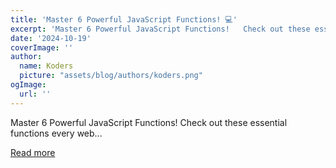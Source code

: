 ```yaml
---
title: 'Master 6 Powerful JavaScript Functions! 💻'
excerpt: 'Master 6 Powerful JavaScript Functions!   Check out these essential functions every web...'
date: '2024-10-19'
coverImage: ''
author:
  name: Koders
  picture: "assets/blog/authors/koders.png"
ogImage:
  url: ''
---
```


Master 6 Powerful JavaScript Functions!   Check out these essential functions every web...

[Read more](https://dev.to/nozibul_islam_113b1d5334f/master-6-powerful-javascript-functions-599b)
